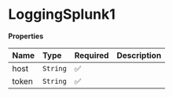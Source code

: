 # LoggingSplunk1

**Properties**

| Name  | Type     | Required | Description |
| :---- | :------- | :------- | :---------- |
| host  | `String` | ✅       |             |
| token | `String` | ✅       |             |
